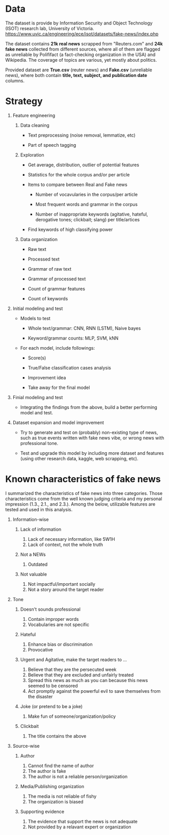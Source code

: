 # Data

The dataset is provide by Information Security and Object Technology (ISOT) research lab, University of Victoria.
https://www.uvic.ca/engineering/ece/isot/datasets/fake-news/index.php

The dataset contains **21k real news** scrapped from "Reuters.com" and **24k fake news** collected from different sources, where all of them are flagged as unreliable by Polififact (a fact-checking organization in the USA) and Wikipedia. The coverage of topics are various, yet mostly about politics.

Provided dataset are **True.csv** (reuter news) and **Fake.csv** (unreliable news), where both contain **title, text, subject, and publication date** columns.


# Strategy

1. Feature engineering

    1. Data cleaning

        - Text preprocessing (noise removal, lemmatize, etc)

        - Part of speech tagging

    2. Exploration
    
        - Get average, distribution, outlier of potential features
       
        - Statistics for the whole corpus and/or per article

        - Items to compare between Real and Fake news 
    
            - Number of vocavularies in the corpus/per article
    
            - Most frequent words and grammar in the corpus
    
            - Number of inappropriate keywords (agitative, hateful, derogative tones; clickbait; slang) per title/artices
    
        - Find keywords of high classifying power
        
        
    3. Data organization
    
        - Raw text
        
        - Processed text
        
        - Grammar of raw text
        
        - Grammar of processed text
        
        - Count of grammar features
        
        - Count of keywords


2. Initial modeling and test

    - Models to test
    
        - Whole text/grammar: CNN, RNN (LSTM), Naive bayes
        
        - Keyword/grammar counts: MLP, SVM, kNN
        
    - For each model, include followings:
    
        - Score(s)
        
        - True/False classification cases analysis
        
        - Improvement idea
        
        - Take away for the final model
        

3. Finial modeling and test


    - Integrating the findings from the above, build a better performing model and test.
    
    
4. Dataset expansion and model improvement
    
    
    - Try to generate and test on (probably) non-existing type of news, such as true events written with fake news vibe, or wrong news with professional tone.
    
    - Test and upgrade this model by including more dataset and features (using other research data, kaggle, web scrapping, etc).
    


# Known characteristics of fake news


I summarized the characteristics of fake news into three categories.
Those characteristics come from the well known judging criteria and my personal impression (1.3., 2.1., and 2.3.).
Among the below, utilizable features are tested and used in this analysis.

1. Information-wise

    1. Lack of information
        
        1. Lack of necessary information, like 5W1H
        2. Lack of context, not the whole truth

    2. Not a NEWs
    
        1. Outdated
        
    3. Not valuable
    
        1. Not impactful/important socially
        2. Not a story around the target reader
        
2. Tone

    1. Doesn't sounds professional
    
        1. Contain improper words
        2. Vocabularies are not specific
    
    2. Hateful
    
        1. Enhance bias or discrimination
        2. Provocative
        
    3. Urgent and Agitative, make the target readers to ...
    
        1. Believe that they are the persecuted week
        2. Believe that they are excluded and unfairly treated
        3. Spread this news as much as you can because this news seemed to be censored
        4. Act promptly against the powerful evil to save themselves from the disaster
        
    4. Joke (or pretend to be a joke)
    
        1. Make fun of someone/organization/policy
        
    5. Clickbait

        1. The title contains the above

3. Source-wise

    1. Author
    
        1. Cannot find the name of author
        2. The author is fake
        3. The author is not a reliable person/organization
        
    2. Media/Publishing organization
    
        1. The media is not reliable of fishy
        2. The organization is biased

    3. Supporting evidence
    
        1. The evidence that support the news is not adequate
        2. Not provided by a relavant expert or organization